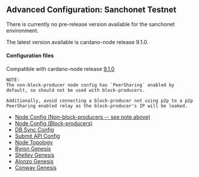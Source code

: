 ## Advanced Configuration: Sanchonet Testnet

There is currently no pre-release version available for the sanchonet environment.

The latest version available is cardano-node release 9.1.0.

#### Configuration files

Compatible with cardano-node release [9.1.0](https://github.com/IntersectMBO/cardano-node/releases/tag/9.1.0)

```
NOTE:
The non-block-producer node config has `PeerSharing` enabled by
default, so should not be used with block-producers.

Additionally, avoid connecting a block-producer not using p2p to a p2p
PeerSharing enabled relay as the block-producer's IP will be leaked.
```

- [Node Config (Non-block-producers -- see note above)](environments-pre/sanchonet/config.json)
- [Node Config (Block-producers)](environments-pre/sanchonet/config-bp.json)
- [DB Sync Config](environments-pre/sanchonet/db-sync-config.json)
- [Submit API Config](environments-pre/sanchonet/submit-api-config.json)
- [Node Topology](environments-pre/sanchonet/topology.json)
- [Byron Genesis](environments-pre/sanchonet/byron-genesis.json)
- [Shelley Genesis](environments-pre/sanchonet/shelley-genesis.json)
- [Alonzo Genesis](environments-pre/sanchonet/alonzo-genesis.json)
- [Conway Genesis](environments-pre/sanchonet/conway-genesis.json)
